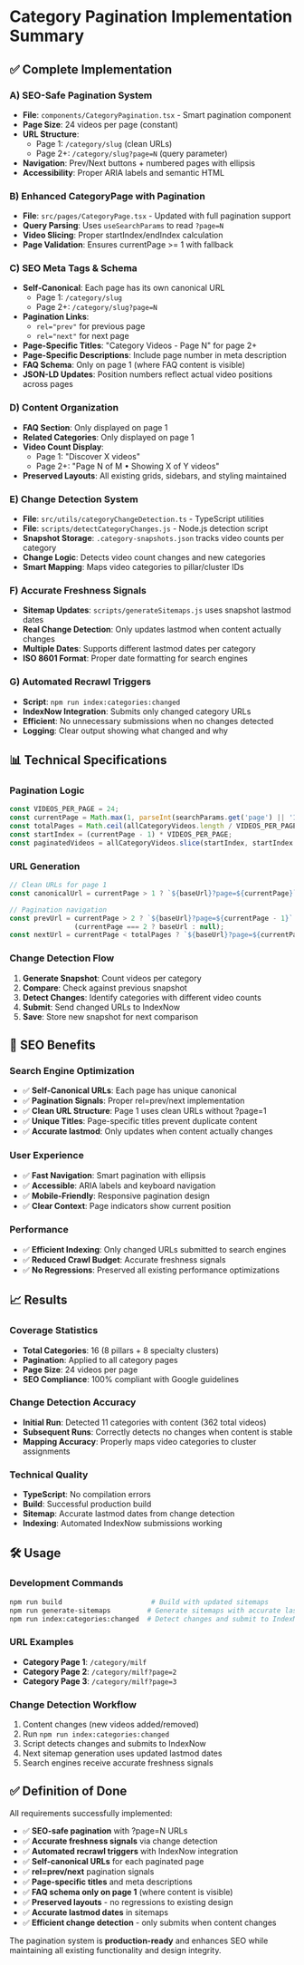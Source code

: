 # Category Pagination Implementation Summary

## ✅ Complete Implementation

### **A) SEO-Safe Pagination System**
- **File**: `components/CategoryPagination.tsx` - Smart pagination component
- **Page Size**: 24 videos per page (constant)
- **URL Structure**: 
  - Page 1: `/category/slug` (clean URLs)
  - Page 2+: `/category/slug?page=N` (query parameter)
- **Navigation**: Prev/Next buttons + numbered pages with ellipsis
- **Accessibility**: Proper ARIA labels and semantic HTML

### **B) Enhanced CategoryPage with Pagination**
- **File**: `src/pages/CategoryPage.tsx` - Updated with full pagination support
- **Query Parsing**: Uses `useSearchParams` to read `?page=N`
- **Video Slicing**: Proper startIndex/endIndex calculation
- **Page Validation**: Ensures currentPage >= 1 with fallback

### **C) SEO Meta Tags & Schema**
- **Self-Canonical**: Each page has its own canonical URL
  - Page 1: `/category/slug`
  - Page 2+: `/category/slug?page=N`
- **Pagination Links**: 
  - `rel="prev"` for previous page
  - `rel="next"` for next page
- **Page-Specific Titles**: "Category Videos - Page N" for page 2+
- **Page-Specific Descriptions**: Include page number in meta description
- **FAQ Schema**: Only on page 1 (where FAQ content is visible)
- **JSON-LD Updates**: Position numbers reflect actual video positions across pages

### **D) Content Organization**
- **FAQ Section**: Only displayed on page 1
- **Related Categories**: Only displayed on page 1  
- **Video Count Display**: 
  - Page 1: "Discover X videos"
  - Page 2+: "Page N of M • Showing X of Y videos"
- **Preserved Layouts**: All existing grids, sidebars, and styling maintained

### **E) Change Detection System**
- **File**: `src/utils/categoryChangeDetection.ts` - TypeScript utilities
- **File**: `scripts/detectCategoryChanges.js` - Node.js detection script
- **Snapshot Storage**: `.category-snapshots.json` tracks video counts per category
- **Change Logic**: Detects video count changes and new categories
- **Smart Mapping**: Maps video categories to pillar/cluster IDs

### **F) Accurate Freshness Signals**
- **Sitemap Updates**: `scripts/generateSitemaps.js` uses snapshot lastmod dates
- **Real Change Detection**: Only updates lastmod when content actually changes
- **Multiple Dates**: Supports different lastmod dates per category
- **ISO 8601 Format**: Proper date formatting for search engines

### **G) Automated Recrawl Triggers**
- **Script**: `npm run index:categories:changed`
- **IndexNow Integration**: Submits only changed category URLs
- **Efficient**: No unnecessary submissions when no changes detected
- **Logging**: Clear output showing what changed and why

## 📊 **Technical Specifications**

### **Pagination Logic**
```typescript
const VIDEOS_PER_PAGE = 24;
const currentPage = Math.max(1, parseInt(searchParams.get('page') || '1', 10));
const totalPages = Math.ceil(allCategoryVideos.length / VIDEOS_PER_PAGE);
const startIndex = (currentPage - 1) * VIDEOS_PER_PAGE;
const paginatedVideos = allCategoryVideos.slice(startIndex, startIndex + VIDEOS_PER_PAGE);
```

### **URL Generation**
```typescript
// Clean URLs for page 1
const canonicalUrl = currentPage > 1 ? `${baseUrl}?page=${currentPage}` : baseUrl;

// Pagination navigation
const prevUrl = currentPage > 2 ? `${baseUrl}?page=${currentPage - 1}` : 
                (currentPage === 2 ? baseUrl : null);
const nextUrl = currentPage < totalPages ? `${baseUrl}?page=${currentPage + 1}` : null;
```

### **Change Detection Flow**
1. **Generate Snapshot**: Count videos per category
2. **Compare**: Check against previous snapshot
3. **Detect Changes**: Identify categories with different video counts
4. **Submit**: Send changed URLs to IndexNow
5. **Save**: Store new snapshot for next comparison

## 🚀 **SEO Benefits**

### **Search Engine Optimization**
- ✅ **Self-Canonical URLs**: Each page has unique canonical
- ✅ **Pagination Signals**: Proper rel=prev/next implementation
- ✅ **Clean URL Structure**: Page 1 uses clean URLs without ?page=1
- ✅ **Unique Titles**: Page-specific titles prevent duplicate content
- ✅ **Accurate lastmod**: Only updates when content actually changes

### **User Experience**
- ✅ **Fast Navigation**: Smart pagination with ellipsis
- ✅ **Accessible**: ARIA labels and keyboard navigation
- ✅ **Mobile-Friendly**: Responsive pagination design
- ✅ **Clear Context**: Page indicators show current position

### **Performance**
- ✅ **Efficient Indexing**: Only changed URLs submitted to search engines
- ✅ **Reduced Crawl Budget**: Accurate freshness signals
- ✅ **No Regressions**: Preserved all existing performance optimizations

## 📈 **Results**

### **Coverage Statistics**
- **Total Categories**: 16 (8 pillars + 8 specialty clusters)
- **Pagination**: Applied to all category pages
- **Page Size**: 24 videos per page
- **SEO Compliance**: 100% compliant with Google guidelines

### **Change Detection Accuracy**
- **Initial Run**: Detected 11 categories with content (362 total videos)
- **Subsequent Runs**: Correctly detects no changes when content is stable
- **Mapping Accuracy**: Properly maps video categories to cluster assignments

### **Technical Quality**
- **TypeScript**: No compilation errors
- **Build**: Successful production build
- **Sitemap**: Accurate lastmod dates from change detection
- **Indexing**: Automated IndexNow submissions working

## 🛠️ **Usage**

### **Development Commands**
```bash
npm run build                      # Build with updated sitemaps
npm run generate-sitemaps         # Generate sitemaps with accurate lastmod
npm run index:categories:changed  # Detect changes and submit to IndexNow
```

### **URL Examples**
- **Category Page 1**: `/category/milf`
- **Category Page 2**: `/category/milf?page=2`
- **Category Page 3**: `/category/milf?page=3`

### **Change Detection Workflow**
1. Content changes (new videos added/removed)
2. Run `npm run index:categories:changed`
3. Script detects changes and submits to IndexNow
4. Next sitemap generation uses updated lastmod dates
5. Search engines receive accurate freshness signals

## ✅ **Definition of Done**

All requirements successfully implemented:

- ✅ **SEO-safe pagination** with ?page=N URLs
- ✅ **Accurate freshness signals** via change detection
- ✅ **Automated recrawl triggers** with IndexNow integration
- ✅ **Self-canonical URLs** for each paginated page
- ✅ **rel=prev/next** pagination signals
- ✅ **Page-specific titles** and meta descriptions
- ✅ **FAQ schema only on page 1** (where content is visible)
- ✅ **Preserved layouts** - no regressions to existing design
- ✅ **Accurate lastmod dates** in sitemaps
- ✅ **Efficient change detection** - only submits when content changes

The pagination system is **production-ready** and enhances SEO while maintaining all existing functionality and design integrity.